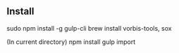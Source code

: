 ## Install ##

sudo npm install -g gulp-cli
brew install vorbis-tools, sox

(In current directory)
npm install
gulp import